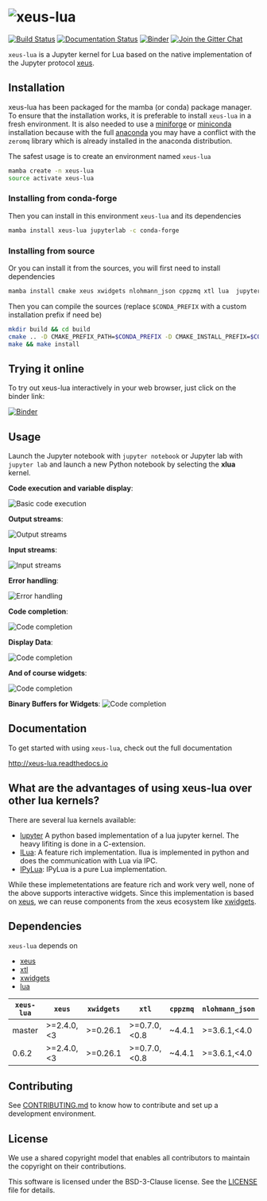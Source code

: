 # ![xeus-lua](docs/source/xeus-lua.svg)

[![Build Status](https://github.com/jupyter-xeus/xeus-lua/actions/workflows/main.yml/badge.svg)](https://github.com/jupyter-xeus/xeus-lua/actions/workflows/main.yml)
[![Documentation Status](http://readthedocs.org/projects/xeus-lua/badge/?version=latest)](https://xeus-lua.readthedocs.io/en/latest/?badge=latest)
[![Binder](https://mybinder.org/badge_logo.svg)](https://mybinder.org/v2/gh/jupyter-xeus/xeus-lua/main?urlpath=/lab/tree/notebooks/game_of_life.ipynb)
[![Join the Gitter Chat](https://badges.gitter.im/Join%20Chat.svg)](https://gitter.im/QuantStack/Lobby?utm_source=badge&utm_medium=badge&utm_campaign=pr-badge&utm_content=badge)

`xeus-lua` is a Jupyter kernel for Lua based on the native implementation of the
Jupyter protocol [xeus](https://github.com/jupyter-xeus/xeus).

## Installation

xeus-lua has  been packaged for the mamba (or conda) package manager.
To ensure that the installation works, it is preferable to install `xeus-lua` in a
fresh environment. It is also needed to use a
[miniforge](https://github.com/conda-forge/miniforge#mambaforge) or
[miniconda](https://conda.io/miniconda.html) installation because with the full
[anaconda](https://www.anaconda.com/) you may have a conflict with the `zeromq` library
which is already installed in the anaconda distribution.

The safest usage is to create an environment named `xeus-lua`

```bash
mamba create -n xeus-lua
source activate xeus-lua
```

### Installing from conda-forge

Then you can install in this environment `xeus-lua` and its dependencies

```bash
mamba install xeus-lua jupyterlab -c conda-forge
```

### Installing from source

Or you can install it from the sources, you will first need to install dependencies

```bash
mamba install cmake xeus xwidgets nlohmann_json cppzmq xtl lua  jupyterlab -c conda-forge
```

Then you can compile the sources (replace `$CONDA_PREFIX` with a custom installation
prefix if need be)

```bash
mkdir build && cd build
cmake .. -D CMAKE_PREFIX_PATH=$CONDA_PREFIX -D CMAKE_INSTALL_PREFIX=$CONDA_PREFIX -D CMAKE_INSTALL_LIBDIR=lib
make && make install
```

## Trying it online

To try out xeus-lua interactively in your web browser, just click on the binder link:

[![Binder](binder-logo.svg)](https://mybinder.org/v2/gh/jupyter-xeus/xeus-lua/main?urlpath=/lab/tree/notebooks/game_of_life.ipynb)

## Usage

Launch the Jupyter notebook with `jupyter notebook` or Jupyter lab with `jupyter lab`
and launch a new Python notebook by selecting the **xlua** kernel.

**Code execution and variable display**:

![Basic code execution](docs/source/execute.gif)

**Output streams**:

![Output streams](docs/source/streams.gif)

**Input streams**:

![Input streams](docs/source/input.gif)

**Error handling**:

![Error handling](docs/source/error.gif)

**Code completion**:

![Code completion](docs/source/completion.gif)

**Display Data**:

![Code completion](docs/source/display.gif)

**And of course widgets**:

![Code completion](docs/source/widgets.gif)

**Binary Buffers for Widgets**:
![Code completion](docs/source/buffers.gif)

## Documentation

To get started with using `xeus-lua`, check out the full documentation 

http://xeus-lua.readthedocs.io

## What are the advantages of using xeus-lua over other lua kernels?

There are several lua kernels available:
 
  * [lupyter](https://github.com/tomstitt/lupyter) A python based implementation of a lua
    jupyter kernel. The heavy lifiting is done in a C-extension.
  * [ILua](https://github.com/guysv/ilua): A feature rich implementation. Ilua
    is implemented in python and does the communication with Lua via IPC.
  * [IPyLua](https://github.com/pakozm/IPyLua): IPyLua is a pure Lua implementation.

While these implemetentations are feature rich and work very well, none of  the above supports interactive widgets.
Since this implementation is based on [xeus](https://github.com/jupyter-xeus/xeus), we can reuse components from
the xeus ecosystem like [xwidgets](https://github.com/jupyter-xeus/xwidgets).

## Dependencies

`xeus-lua` depends on

- [xeus](https://github.com/jupyter-xeus/xeus)
- [xtl](https://github.com/xtensor-stack/xtl)
- [xwidgets](https://github.com/jupyter-xeus/xwidgets)
- [lua](https://www.lua.org/)

| `xeus-lua`    | `xeus`        | `xwidgets`    | `xtl`        | `cppzmq` | `nlohmann_json` | `lua`        | 
| ------------- | ------------- | ------------- | ------------ | -------- | --------------- | ------------ | 
| master        | >=2.4.0,<3    | >=0.26.1      | >=0.7.0,<0.8 | ~4.4.1   | >=3.6.1,<4.0    | >=5.2.0      | 
| 0.6.2         | >=2.4.0,<3    | >=0.26.1      | >=0.7.0,<0.8 | ~4.4.1   | >=3.6.1,<4.0    | >=5.2.0      | 

## Contributing

See [CONTRIBUTING.md](./CONTRIBUTING.md) to know how to contribute and set up a
development environment.

## License

We use a shared copyright model that enables all contributors to maintain the copyright
on their contributions.

This software is licensed under the BSD-3-Clause license. See the [LICENSE](LICENSE)
file for details.
